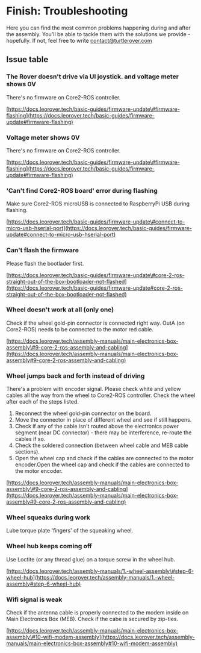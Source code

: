 # Finish: Troubleshooting

Here you can find the most common problems happening during and after the assembly. You'll be able to tackle them with the solutions we provide - hopefully. If not, feel free to write [contact@turtlerover.com](mailto:contact@turtlerover.com)



## Issue table

### The Rover doesn't drive via UI joystick. and voltage meter shows 0V

There's no firmware on Core2-ROS controller.

[https://docs.leorover.tech/basic-guides/firmware-update\#firmware-flashing](https://docs.leorover.tech/basic-guides/firmware-update#firmware-flashing)

### 

### Voltage meter shows 0V

There's no firmware on Core2-ROS controller.

[https://docs.leorover.tech/basic-guides/firmware-update\#firmware-flashing](https://docs.leorover.tech/basic-guides/firmware-update#firmware-flashing)



### 'Can't find Core2-ROS board' error during flashing

Make sure Core2-ROS microUSB is connected to RaspberryPi USB during flashing.

[https://docs.leorover.tech/basic-guides/firmware-update\#connect-to-micro-usb-hserial-port](https://docs.leorover.tech/basic-guides/firmware-update#connect-to-micro-usb-hserial-port)



### Can't flash the firmware

Please flash the bootlader first.

[https://docs.leorover.tech/basic-guides/firmware-update\#core-2-ros-straight-out-of-the-box-bootloader-not-flashed](https://docs.leorover.tech/basic-guides/firmware-update#core-2-ros-straight-out-of-the-box-bootloader-not-flashed)



### Wheel doesn't work at all \(only one\)

Check if the wheel gold-pin connector is connected right way. OutA \(on Core2-ROS\) needs to be connected to the motor red cable.

[https://docs.leorover.tech/assembly-manuals/main-electronics-box-assembly\#9-core-2-ros-assembly-and-cabling](https://docs.leorover.tech/assembly-manuals/main-electronics-box-assembly#9-core-2-ros-assembly-and-cabling)



### Wheel jumps back and forth instead of driving

There's a problem with encoder signal. Please check white and yellow cables all the way from the wheel to Core2-ROS controller. Check the wheel after each of the steps listed. 

1. Reconnect the wheel gold-pin connector on the board.
2. Move the connector in place of different wheel and see if still happens.
3. Check if any of the cable isn't routed above the electronics power segment \(near DC connector\) - there may be interference, re-route the cables if so.
4. Check the soldered connection \(between wheel cable and MEB cable sections\).
5. Open the wheel cap and check if the cables are connected to the motor encoder.Open the wheel cap and check if the cables are connected to the motor encoder.

[https://docs.leorover.tech/assembly-manuals/main-electronics-box-assembly\#9-core-2-ros-assembly-and-cabling](https://docs.leorover.tech/assembly-manuals/main-electronics-box-assembly#9-core-2-ros-assembly-and-cabling)



### Wheel squeaks during work

Lube torque plate 'fingers' of the squeaking wheel.



### Wheel hub keeps coming off

Use Loctite \(or any thread glue\) on a torque screw in the wheel hub.

[https://docs.leorover.tech/assembly-manuals/1.-wheel-assembly\#step-6-wheel-hub](https://docs.leorover.tech/assembly-manuals/1.-wheel-assembly#step-6-wheel-hub)



### Wifi signal is weak

Check if the antenna cable is properly connected to the modem inside on Main Electronics Box \(MEB\). Check if the cabe is secured by zip-ties.

[https://docs.leorover.tech/assembly-manuals/main-electronics-box-assembly\#10-wifi-modem-assembly](https://docs.leorover.tech/assembly-manuals/main-electronics-box-assembly#10-wifi-modem-assembly) 



